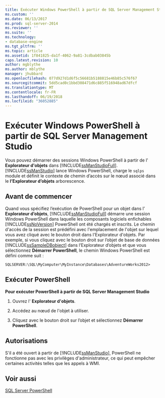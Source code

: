 ```yaml
---
title: Exécuter Windows PowerShell à partir de SQL Server Management Studio | Microsoft Docs
ms.custom: ''
ms.date: 06/13/2017
ms.prod: sql-server-2014
ms.reviewer: ''
ms.suite: ''
ms.technology:
- database-engine
ms.tgt_pltfrm: ''
ms.topic: article
ms.assetid: 1f841825-da1f-4062-9a81-3cdbab03845b
caps.latest.revision: 10
author: mgblythe
ms.author: mblythe
manager: jhubbard
ms.openlocfilehash: 077d927d1d6f5c56681b5188815e46b85c576f67
ms.sourcegitcommit: 5dd5cad0c1bbd308471d6c885f516948ad67dfcf
ms.translationtype: MT
ms.contentlocale: fr-FR
ms.lasthandoff: 06/19/2018
ms.locfileid: "36052885"
---
```

# <a name="run-windows-powershell-from-sql-server-management-studio"></a>Exécuter Windows PowerShell à partir de SQL Server Management Studio
  Vous pouvez démarrer des sessions Windows PowerShell à partir de l' **Explorateur d'objets** dans [!INCLUDE[ssManStudioFull](../includes/ssmanstudiofull-md.md)]. [!INCLUDE[ssManStudio](../includes/ssmanstudio-md.md)] lance Windows PowerShell, charge le `sqlps` module et définit le contexte de chemin d’accès sur le nœud associé dans le **l’Explorateur d’objets** arborescence.  
  
## <a name="before-you-begin"></a>Avant de commencer  
 Quand vous spécifiez l’exécution de PowerShell pour un objet dans l’ **Explorateur d’objets**, [!INCLUDE[ssManStudioFull](../includes/ssmanstudiofull-md.md)] démarre une session Windows PowerShell dans laquelle les composants logiciels enfichables [!INCLUDE[ssNoVersion](../includes/ssnoversion-md.md)] PowerShell ont été chargés et inscrits. Le chemin d'accès de la session est prédéfini avec l'emplacement de l'objet sur lequel vous avez cliqué avec le bouton droit dans l'Explorateur d'objets. Par exemple, si vous cliquez avec le bouton droit sur l’objet de base de données [!INCLUDE[ssSampleDBobject](../includes/sssampledbobject-md.md)] dans l’Explorateur d’objets et que vous sélectionnez **Démarrer PowerShell**, le chemin Windows PowerShell est défini comme suit :  
  
```  
SQLSERVER:\SQL\MyComputer\MyInstance\Databases\AdventureWorks2012>  
```  
  
## <a name="run-powershell"></a>Exécuter PowerShell  
 **Pour exécuter PowerShell à partir de SQL Server Management Studio**  
  
1.  Ouvrez l' **Explorateur d'objets**.  
  
2.  Accédez au nœud de l'objet à utiliser.  
  
3.  Cliquez avec le bouton droit sur l’objet et sélectionnez **Démarrer PowerShell**.  
  
## <a name="permissions"></a>Autorisations  
 S'il a été ouvert à partir de [!INCLUDE[ssManStudio](../includes/ssmanstudio-md.md)], PowerShell ne fonctionne pas avec les privilèges d'administrateur, ce qui peut empêcher certaines activités telles que les appels à WMI.  
  
## <a name="see-also"></a>Voir aussi  
 [SQL Server PowerShell](sql-server-powershell.md)  
  
  